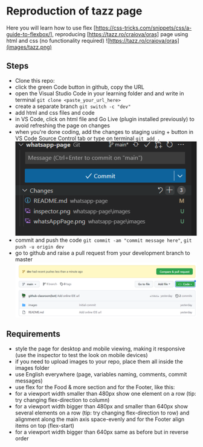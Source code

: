 # Reproduction of tazz page

Here you will learn how to use flex [https://css-tricks.com/snippets/css/a-guide-to-flexbox/], reproducing [https://tazz.ro/craiova/oras] page using html and css (no functionality required)
![https://tazz.ro/craiova/oras](images/tazz.png)

## Steps

- Clone this repo:
 - click the green Code button in github, copy the URL
 - open the Visual Studio Code in your learning folder and and write in terminal `git clone <paste_your_url_here>`
- create a separate branch `git switch -c "dev"`
- add html and css files and code
- in VS Code, click on html file and Go Live (plugin installed previously) to avoid refreshing the page on changes
- when you're done coding, add the changes to staging using + button in VS Code Source Control tab or type on terminal `git add .`
![VS Code staging](images/stage.png) 
- commit and push the code `git commit -am "commit message here"`, `git push -u origin dev`
- go to github and raise a pull request from your development branch to master
![Open PR](images/pullRequest.png) 

## Requirements

- style the page for desktop and mobile viewing, making it responsive (use the inspector to test the look on mobile devices)
- if you need to upload images to your repo, place them all inside the images folder
- use English everywhere (page, variables naming, comments, commit messages)
- use flex for the Food & more section and for the Footer, like this:
 - for a viewport width smaller than 480px show one element on a row (tip: try changing flex-direction to column)
 - for a viewport width bigger than 480px and smaller than 640px show several elements on a row (tip: try changing flex-direction to row) and alignment along the main axis space-evenly and for the Footer align items on top (flex-start)
 - for a viewport width bigger than 640px same as before but in reverse order


